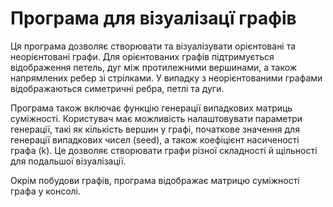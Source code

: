 # Програма для візуалізацї графів

Ця програма дозволяє створювати та візуалізувати орієнтовані та неорієнтовані графи. Для орієнтованих графів підтримується відображення петель, дуг між протилежними вершинами, а також напрямлених ребер зі стрілками. У випадку з неорієнтованими графами відображаються симетричні ребра, петлі та дуги.  

Програма також включає функцію генерації випадкових матриць суміжності. Користувач має можливість налаштовувати параметри генерації, такі як кількість вершин у графі, початкове значення для генерації випадкових чисел (seed), а також коефіцієнт насиченості графа (k). Це дозволяє створювати графи різної складності й щільності для подальшої візуалізації.

Окрім побудови графів, програма відображає матрицю суміжності графа у консолі.
